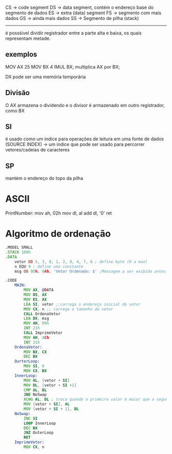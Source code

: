 CS -> code segment 
DS -> data segment, contém o endereço base do segmento de dados
ES -> extra (data) segment
FS -> segmento com mais dados
GS -> ainda mais dados
SS -> Segmento de pilha (stack)

---
é possśivel dividir registrador entre a parte alta e baixa, os quais representam metade.
## exemplos
MOV AX 25
MOV BX 4
IMUL BX; multiplica AX por BX; 

DX pode ser uma memória temporária

## Divisão
O AX armazena o dividendo e o divisor é armazenado em outro registrador, como BX
## SI
é usado como um índice para operações de leitura em uma fonte de dados
(SOURCE INDEX) -> um indice que pode ser usado para percorrer vetores/cadeias de caracteres
## SP 
mantém o endereço do topo da pilha
# ASCII
PrintNumber:
	mov ah, 02h
	mov dl, al
	add dl, '0'
	ret
# Algoritmo de ordenação
```asm
.MODEL SMALL
.STACK 100h
.DATA 
	vetor DB 5, 3, 8, 1, 2, 9, 4, 7, 6 ; define byte (0 a max)
	n EQU 9 ; define uma constante 
	msg DB 0Dh, 0Ah, 'Vetor Ordenado: $' ;Mensagem a ser exibida antes do vetor

.CODE 
	MAIN:
		MOV AX, @DATA 
		MOV DS, AX
		MOV ES, AX
		LEA SI, vetor ;;carrega o endereço inicial do vetor
		MOV CX, n ;; carrega o tamanho do vetor
		CALL OrdenaVetor
		LEA DX, msg
		MOV AH, 09h
		INT 21h
		CALL ImprimeVetor
		MOV AH, 4Ch
		INT 21h
	OrdenaVetor:
		MOV BX, CX
		DEC BX
	OurterLoop:
		MOV SI, 0
		MOV CX, BX
	InnerLoop:
		MOV AL, [vetor + SI]
		MOV DL, [vetor + SI +1]
		CMP AL, DL
		JBE NoSwap
		XCHG AL, DL ; troca quando o primeiro valor é maior que o segundo
		MOV [vetor + SI], AL
		MOV [vetor + SI + 1], DL
	NoSwap:
		INC SI
		LOOP InnerLoop
		DEC BX
		JNZ OuterLoop
		RET
	ImprimeVetor:
		MOV CX, n
```
